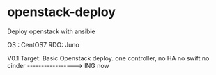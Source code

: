 openstack-deploy
================

Deploy openstack with ansible

OS : CentOS7
RDO: Juno

V0.1 Target:
Basic Openstack deploy.
one controller, no HA
no swift
no cinder
-----------------> ING now
